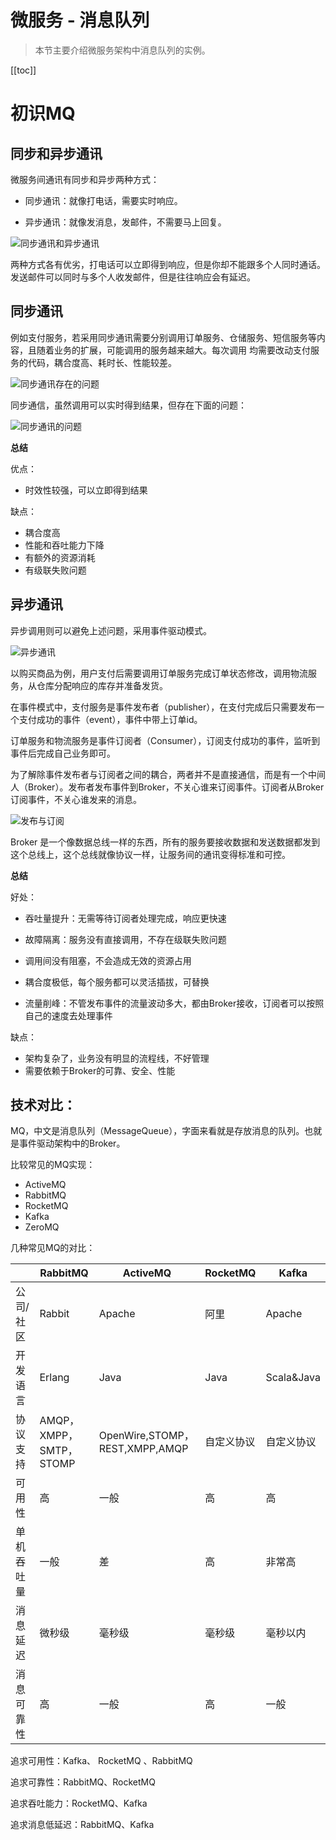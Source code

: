 # 微服务 - 消息队列

> 本节主要介绍微服务架构中消息队列的实例。

[[toc]]

# 初识MQ

## 同步和异步通讯

微服务间通讯有同步和异步两种方式：

- 同步通讯：就像打电话，需要实时响应。

- 异步通讯：就像发消息，发邮件，不需要马上回复。

![同步通讯和异步通讯](/_images/micro-services/frame/消息队列/同步通讯和异步通讯.png)

两种方式各有优劣，打电话可以立即得到响应，但是你却不能跟多个人同时通话。发送邮件可以同时与多个人收发邮件，但是往往响应会有延迟。


## 同步通讯

例如支付服务，若采用同步通讯需要分别调用订单服务、仓储服务、短信服务等内容，且随着业务的扩展，可能调用的服务越来越大。每次调用
均需要改动支付服务的代码，耦合度高、耗时长、性能较差。

![同步通讯存在的问题](/_images/micro-services/frame/消息队列/同步通讯存在的问题.png)

同步通信，虽然调用可以实时得到结果，但存在下面的问题：

![同步通讯的问题](/_images/micro-services/frame/消息队列/同步通讯的问题.png)

**总结**

优点：

- 时效性较强，可以立即得到结果

缺点：

- 耦合度高
- 性能和吞吐能力下降
- 有额外的资源消耗
- 有级联失败问题


## 异步通讯

异步调用则可以避免上述问题，采用事件驱动模式。

![异步通讯](/_images/micro-services/frame/消息队列/异步通讯.png)

以购买商品为例，用户支付后需要调用订单服务完成订单状态修改，调用物流服务，从仓库分配响应的库存并准备发货。

在事件模式中，支付服务是事件发布者（publisher），在支付完成后只需要发布一个支付成功的事件（event），事件中带上订单id。

订单服务和物流服务是事件订阅者（Consumer），订阅支付成功的事件，监听到事件后完成自己业务即可。


为了解除事件发布者与订阅者之间的耦合，两者并不是直接通信，而是有一个中间人（Broker）。发布者发布事件到Broker，不关心谁来订阅事件。订阅者从Broker订阅事件，不关心谁发来的消息。

![发布与订阅](/_images/micro-services/frame/消息队列/发布与订阅.png)

Broker 是一个像数据总线一样的东西，所有的服务要接收数据和发送数据都发到这个总线上，这个总线就像协议一样，让服务间的通讯变得标准和可控。

**总结**

好处：

- 吞吐量提升：无需等待订阅者处理完成，响应更快速

- 故障隔离：服务没有直接调用，不存在级联失败问题
- 调用间没有阻塞，不会造成无效的资源占用
- 耦合度极低，每个服务都可以灵活插拔，可替换
- 流量削峰：不管发布事件的流量波动多大，都由Broker接收，订阅者可以按照自己的速度去处理事件

缺点：

- 架构复杂了，业务没有明显的流程线，不好管理
- 需要依赖于Broker的可靠、安全、性能

## 技术对比：

MQ，中文是消息队列（MessageQueue），字面来看就是存放消息的队列。也就是事件驱动架构中的Broker。

比较常见的MQ实现：

- ActiveMQ
- RabbitMQ
- RocketMQ
- Kafka
- ZeroMQ


几种常见MQ的对比：

|            | **RabbitMQ**            | **ActiveMQ**                   | **RocketMQ** | **Kafka**  |
| ---------- | ----------------------- | ------------------------------ | ------------ | ---------- |
| 公司/社区  | Rabbit                  | Apache                         | 阿里         | Apache     |
| 开发语言   | Erlang                  | Java                           | Java         | Scala&Java |
| 协议支持   | AMQP，XMPP，SMTP，STOMP | OpenWire,STOMP，REST,XMPP,AMQP | 自定义协议   | 自定义协议 |
| 可用性     | 高                      | 一般                           | 高           | 高         |
| 单机吞吐量 | 一般                    | 差                             | 高           | 非常高     |
| 消息延迟   | 微秒级                  | 毫秒级                         | 毫秒级       | 毫秒以内   |
| 消息可靠性 | 高                      | 一般                           | 高           | 一般       |

追求可用性：Kafka、 RocketMQ 、RabbitMQ

追求可靠性：RabbitMQ、RocketMQ

追求吞吐能力：RocketMQ、Kafka

追求消息低延迟：RabbitMQ、Kafka
